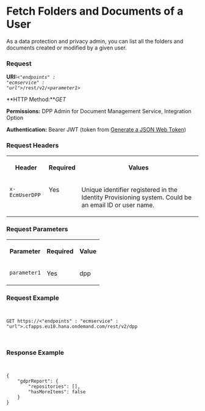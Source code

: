 <!-- loio3460e7ff924143018aa9727e9b3249b0 -->

# Fetch Folders and Documents of a User

As a data protection and privacy admin, you can list all the folders and documents created or modified by a given user.





### Request

**URI:**<code><i class="varname">&lt;"endpoints" : "ecmservice" : "url"&gt;</i>/rest/v2/<i class="varname">&lt;parameter1&gt;</i></code>

**HTTP Method:***GET*

**Permissions:** DPP Admin for Document Management Service, Integration Option

**Authentication:** Bearer JWT \(token from [Generate a JSON Web Token](generate-a-json-web-token-bff9fd6.md)\)



### Request Headers


<table>
<tr>
<th valign="top">

Header

</th>
<th valign="top">

Required

</th>
<th valign="top">

Values

</th>
</tr>
<tr>
<td valign="top">

`x-EcmUserDPP`

</td>
<td valign="top">

Yes

</td>
<td valign="top">

Unique identifier registered in the Identity Provisioning system. Could be an email ID or user name.

</td>
</tr>
</table>



### Request Parameters


<table>
<tr>
<th valign="top">

Parameter

</th>
<th valign="top">

Required

</th>
<th valign="top">

Value

</th>
</tr>
<tr>
<td valign="top">

`parameter1`

</td>
<td valign="top">

Yes

</td>
<td valign="top">

dpp

</td>
</tr>
</table>



### Request Example

```


GET https://<"endpoints" : "ecmservice" : "url">.cfapps.eu10.hana.ondemand.com/rest/v2/dpp



```



### Response Example

```


{
    "gdprReport": {
        "repositories": [],
        "hasMoreItems": false
    }
}


```

